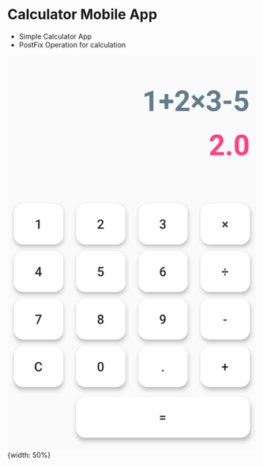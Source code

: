 # Calculator Mobile App

- Simple Calculator App
- PostFix Operation for calculation

![](./screenshot.png){width: 50%}


